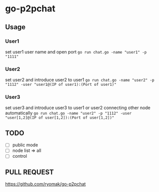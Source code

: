 # go-p2pchat
## Usage 

### User1
set user1 user name and open port
```go run chat.go -name "user1" -p "1111" ```

### User2
set user2 and introduce user2 to user1
```go run chat.go -name "user2" -p "1112" -user "user1@(IP of user1):(Port of user1)" ```

### User3
set user3 and introduce user3 to user1 or user2
connecting other node automatically
```go run chat.go -name "user2" -p "1112" -user "user[1,2]@(IP of user[1,2]):(Port of user[1,2])" ```

## TODO
- [ ] public mode
- [ ] node list => all
- [ ] control

## PULL REQUEST
https://github.com/ryomak/go-p2pchat
